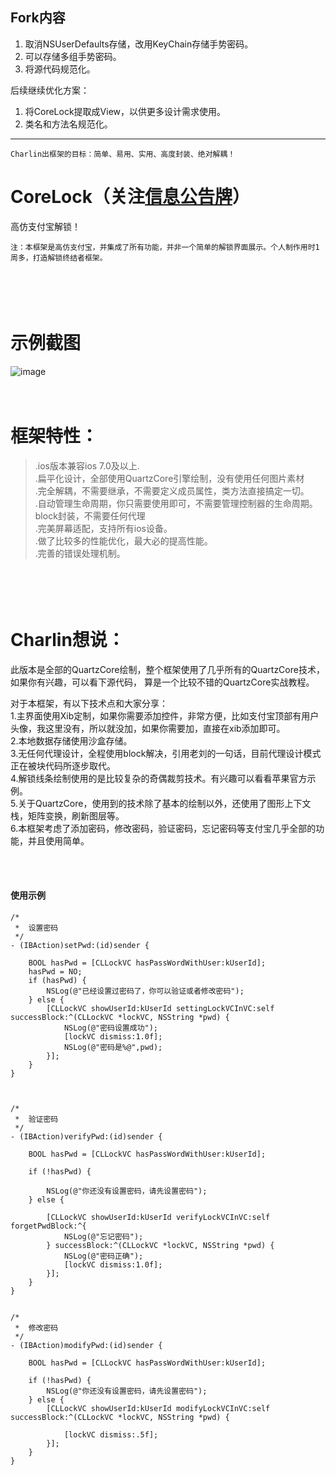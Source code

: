 <br /><br />



## Fork内容

1. 取消NSUserDefaults存储，改用KeyChain存储手势密码。
2. 可以存储多组手势密码。
3. 将源代码规范化。

后续继续优化方案：

1. 将CoreLock提取成View，以供更多设计需求使用。
2. 类名和方法名规范化。



****



    Charlin出框架的目标：简单、易用、实用、高度封装、绝对解耦！

CoreLock（关注[信息公告牌](https://github.com/CharlinFeng/Show)）
===============
高仿支付宝解锁！<br />

    注：本框架是高仿支付宝，并集成了所有功能，并非一个简单的解锁界面展示。个人制作用时1周多，打造解锁终结者框架。



<br /><br />
示例截图
===============
![image](./CoreLock/core.gif)<br />
<br /><br />


框架特性：
===============
>.ios版本兼容ios 7.0及以上.<br />
>.扁平化设计，全部使用QuartzCore引擎绘制，没有使用任何图片素材<br />
>.完全解耦，不需要继承，不需要定义成员属性，类方法直接搞定一切。<br />
>.自动管理生命周期，你只需要使用即可，不需要管理控制器的生命周期。<br />
>block封装，不需要任何代理<br />
>.完美屏幕适配，支持所有ios设备。<br />
>.做了比较多的性能优化，最大必的提高性能。<br />
>.完善的错误处理机制。<br />

<br /><br />
Charlin想说：
===============
此版本是全部的QuartzCore绘制，整个框架使用了几乎所有的QuartzCore技术，如果你有兴趣，可以看下源代码，
算是一个比较不错的QuartzCore实战教程。

对于本框架，有以下技术点和大家分享：<br />
1.主界面使用Xib定制，如果你需要添加控件，非常方便，比如支付宝顶部有用户头像，我这里没有，所以就没加，如果你需要加，直接在xib添加即可。<br />
2.本地数据存储使用沙盒存储。<br />
3.无任何代理设计，全程使用block解决，引用老刘的一句话，目前代理设计模式正在被块代码所逐步取代。<br />
4.解锁线条绘制使用的是比较复杂的奇偶裁剪技术。有兴趣可以看看苹果官方示例。<br />
5.关于QuartzCore，使用到的技术除了基本的绘制以外，还使用了图形上下文栈，矩阵变换，刷新图层等。<br />
6.本框架考虑了添加密码，修改密码，验证密码，忘记密码等支付宝几乎全部的功能，并且使用简单。<br />





<br /><br />

#### 使用示例

    /*
     *  设置密码
     */
    - (IBAction)setPwd:(id)sender {
    	
    	BOOL hasPwd = [CLLockVC hasPassWordWithUser:kUserId];
        hasPwd = NO;
        if (hasPwd) {
            NSLog(@"已经设置过密码了，你可以验证或者修改密码");
        } else {
    		[CLLockVC showUserId:kUserId settingLockVCInVC:self successBlock:^(CLLockVC *lockVC, NSString *pwd) {
    			NSLog(@"密码设置成功");
    			[lockVC dismiss:1.0f];
    			NSLog(@"密码是%@",pwd);
    		}];
        }
    }


    
    /*
     *  验证密码
     */
    - (IBAction)verifyPwd:(id)sender {
        
        BOOL hasPwd = [CLLockVC hasPassWordWithUser:kUserId];
        
        if (!hasPwd) {
            
            NSLog(@"你还没有设置密码，请先设置密码");
        } else {
            
    		[CLLockVC showUserId:kUserId verifyLockVCInVC:self forgetPwdBlock:^{
    			NSLog(@"忘记密码");
    		} successBlock:^(CLLockVC *lockVC, NSString *pwd) {
    			NSLog(@"密码正确");
    			[lockVC dismiss:1.0f];
    		}];
        }
    }


    /*
     *  修改密码
     */
    - (IBAction)modifyPwd:(id)sender {
        
        BOOL hasPwd = [CLLockVC hasPassWordWithUser:kUserId];
        
        if (!hasPwd) {
            NSLog(@"你还没有设置密码，请先设置密码");
        } else {
    		[CLLockVC showUserId:kUserId modifyLockVCInVC:self successBlock:^(CLLockVC *lockVC, NSString *pwd) {
    			
    			[lockVC dismiss:.5f];
    		}];
    	}
    }
    



  <br /><br />

  


